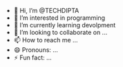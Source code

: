- 👋 Hi, I’m @TECHDIPTA
- 👀 I’m interested in programming
- 🌱 I’m currently learning devolpment
- 💞️ I’m looking to collaborate on ...
- 📫 How to reach me ...
- 😄 Pronouns: ...
- ⚡ Fun fact: ...

<!---
TECHDIPTA/TECHDIPTA is a ✨ special ✨ repository because its `README.md` (this file) appears on your GitHub profile.
You can click the Preview link to take a look at your changes.
--->
